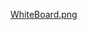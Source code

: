 [WhiteBoard.png](https://drive.google.com/file/d/1p5iHmNqUbRJxoSJqxvIVJwaIyH5f9HB3/view?usp=sharing)
